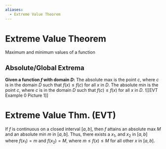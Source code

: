 ```yaml
---
aliases:
  - Extreme Value Theorem
---
```

# Extreme Value Theorem
Maximum and minimum values of a function

## Absolute/Global Extrema
**Given a function $f$ with domain $D$:**
The absolute max is the point $c$, where $c$ is in the domain $D$ such that $f(x)\leq f(c)$ for all $x$ in $D$.
The absolute min is the point $c$, where $c$ is in the domain $D$ such that $f(c)\leq f(x)$ for all $x$ in $D$.
![[EVT Example 0 Picture 1]]
# Extreme Value Thm. (EVT)
If $f$ is continuous on a closed interval $[a,b]$, then $f$ attains an absolute max $M$ and an absolute min $m$ in $[a,b]$. Thus, there exists a $x_1$, and $x_2$ in $[a,b]$ where $f(x_1)=m$ and $f(x_2)=M$, where $m\leq f(x) \leq M$ for all other $x$ in $[a,b]$.